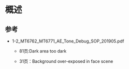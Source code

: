 # 概述

## 参考
* 1-2_MT6762_MT6771_AE_Tone_Debug_SOP_201905.pdf

    * 81页:Dark area too dark

    * 31页：Background over-exposed in face scene
